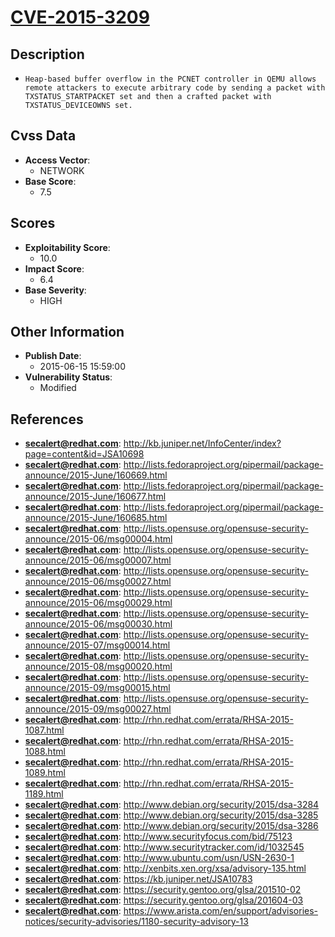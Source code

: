 
# [CVE-2015-3209](https://cve.mitre.org/cgi-bin/cvename.cgi?name=CVE-2015-3209)

## Description

- `Heap-based buffer overflow in the PCNET controller in QEMU allows remote attackers to execute arbitrary code by sending a packet with TXSTATUS_STARTPACKET set and then a crafted packet with TXSTATUS_DEVICEOWNS set.`

## Cvss Data

- **Access Vector**:
  - NETWORK
- **Base Score**:
  - 7.5

## Scores

- **Exploitability Score**:
  - 10.0
- **Impact Score**:
  - 6.4
- **Base Severity**:
  - HIGH

## Other Information

- **Publish Date**:
  - 2015-06-15 15:59:00
- **Vulnerability Status**:
  - Modified

## References

- **secalert@redhat.com**: http://kb.juniper.net/InfoCenter/index?page=content&id=JSA10698
- **secalert@redhat.com**: http://lists.fedoraproject.org/pipermail/package-announce/2015-June/160669.html
- **secalert@redhat.com**: http://lists.fedoraproject.org/pipermail/package-announce/2015-June/160677.html
- **secalert@redhat.com**: http://lists.fedoraproject.org/pipermail/package-announce/2015-June/160685.html
- **secalert@redhat.com**: http://lists.opensuse.org/opensuse-security-announce/2015-06/msg00004.html
- **secalert@redhat.com**: http://lists.opensuse.org/opensuse-security-announce/2015-06/msg00007.html
- **secalert@redhat.com**: http://lists.opensuse.org/opensuse-security-announce/2015-06/msg00027.html
- **secalert@redhat.com**: http://lists.opensuse.org/opensuse-security-announce/2015-06/msg00029.html
- **secalert@redhat.com**: http://lists.opensuse.org/opensuse-security-announce/2015-06/msg00030.html
- **secalert@redhat.com**: http://lists.opensuse.org/opensuse-security-announce/2015-07/msg00014.html
- **secalert@redhat.com**: http://lists.opensuse.org/opensuse-security-announce/2015-08/msg00020.html
- **secalert@redhat.com**: http://lists.opensuse.org/opensuse-security-announce/2015-09/msg00015.html
- **secalert@redhat.com**: http://lists.opensuse.org/opensuse-security-announce/2015-09/msg00027.html
- **secalert@redhat.com**: http://rhn.redhat.com/errata/RHSA-2015-1087.html
- **secalert@redhat.com**: http://rhn.redhat.com/errata/RHSA-2015-1088.html
- **secalert@redhat.com**: http://rhn.redhat.com/errata/RHSA-2015-1089.html
- **secalert@redhat.com**: http://rhn.redhat.com/errata/RHSA-2015-1189.html
- **secalert@redhat.com**: http://www.debian.org/security/2015/dsa-3284
- **secalert@redhat.com**: http://www.debian.org/security/2015/dsa-3285
- **secalert@redhat.com**: http://www.debian.org/security/2015/dsa-3286
- **secalert@redhat.com**: http://www.securityfocus.com/bid/75123
- **secalert@redhat.com**: http://www.securitytracker.com/id/1032545
- **secalert@redhat.com**: http://www.ubuntu.com/usn/USN-2630-1
- **secalert@redhat.com**: http://xenbits.xen.org/xsa/advisory-135.html
- **secalert@redhat.com**: https://kb.juniper.net/JSA10783
- **secalert@redhat.com**: https://security.gentoo.org/glsa/201510-02
- **secalert@redhat.com**: https://security.gentoo.org/glsa/201604-03
- **secalert@redhat.com**: https://www.arista.com/en/support/advisories-notices/security-advisories/1180-security-advisory-13
